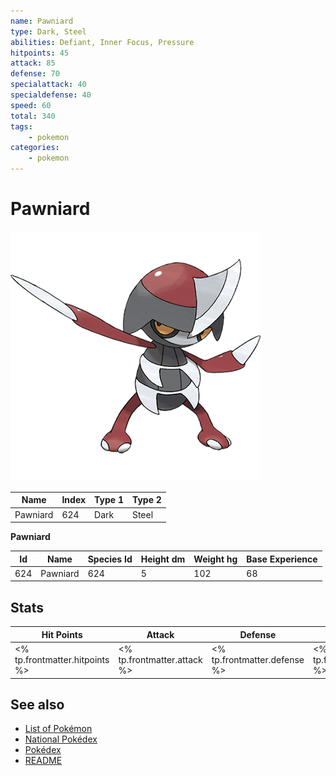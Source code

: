 ```yaml
---
name: Pawniard
type: Dark, Steel
abilities: Defiant, Inner Focus, Pressure
hitpoints: 45
attack: 85
defense: 70
specialattack: 40
specialdefense: 40
speed: 60
total: 340
tags:
    - pokemon
categories:
    - pokemon
---
```


# Pawniard


![Pawniard](images/624.png)

| **Name** | **Index** | **Type 1** | **Type 2** |
|----|----|----|----|
| Pawniard | 624 | Dark | Steel  |

**Pawniard** 




| **Id** | **Name** | **Species Id** | **Height dm** | **Weight hg** | **Base Experience** |
|--------|----------|----------------|------------|------------|---------------------|
| 624 | Pawniard | 624 | 5 | 102 | 68 |



## Stats

| **Hit Points** | **Attack** | **Defense** | **Special Attack** | **Special Defense** | **Speed** | **Total** |
|----------------|------------|-------------|--------------------|---------------------|-----------|-----------|
| <% tp.frontmatter.hitpoints %> | <% tp.frontmatter.attack %> | <% tp.frontmatter.defense %> | <% tp.frontmatter.specialattack %> | <% tp.frontmatter.specialdefense %> | <% tp.frontmatter.speed %> | <% tp.frontmatter.total %> |

## See also

- [List of Pokémon](../pokemon.md)
- [National Pokédex](../national_pokedex.md)
- [Pokédex](../pokedex.md)
- [README](../README.md)

